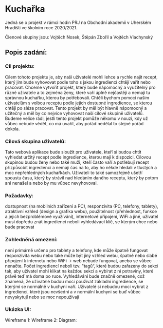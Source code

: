 # Kuchařka

Jedná se o projekt v rámci hodin PRJ na Obchodní akademii v Uherském Hradišti ve školním roce 2020/2021.

Členové skupiny jsou: Vojtěch Nosek, Štěpán Zbořil a Vojtěch Vlachynský

## Popis zadání:

### Cíl projektu:
Cílem tohoto projektu je, aby naši uživatelé mohli lehce a rychle najít recept, který jim bude vyhovovat podle toho s jakou ingrediencí chtějí vařit nebo pracovat. Chceme vytvořit projekt, který bude nápomocný a využitelný pro různé uživatele a to zejména ženy, které vaří úplně nejčastěji a nemají tu správnou kuchařku, kterou by potřebovali. Chtěli bychom pomoci našim uživatelům s volbou receptu podle jejich dostupné ingredience, se kterou chtějí po sléze pracovat. Tento projekt by měl být hlavně nápomocný a užitečný a měl by co nejvíce vyhovovat naší cílové skupině uživatelů. Budeme velice rádi, jestli tento projekt pomůže někomu v nouzi, kdy už vůbec nebude vědět, co má uvařit, aby pořád nedělal to stejné pořád dokola.

### Cílová skupina uživatelů:
Tato webová aplikace bude sloužit pro uživatele, kteří si budou chtít vyhledat určitý recept podle ingredience, kterou mají k dispozici. Cílovou skupinou budou ženy nebo také muži, kteří často vaří a potřebují recept přizpůsobit ingredienci a nemají čas na to, aby ho někde hledali v tlustých a moc nepřehledných kuchařkách. Uživateli to také samozřejmě ušetří spoustu času, který by strávil nad hledáním daného receptu, který by potom ani nenašel a nebo by mu vůbec nevyhovoval.

### Požadavky:
dostupnost (na mobilních zařízení a PC), responzivita (PC, telefony, tablety), atraktivní vzhled (design a grafika webu), použitelnost (přehlednost, funkce a jejich bezproblémové využívání), internetové připojení, WiFi a jiné, uživatel musí dopředu znát ingredienci neboli vyhledávací klíč, se kterým chce nebo bude pracovat

### Zohledněná omezení:
není primárně určeno pro tablety a telefony, kde může špatně fungovat responzivita webu nebo také může být jiný vzhled webu, špatné nebo slabé připojení k internetu nebo WiFi → web nebude fungovat, anebo se vůbec nenačte. Počet ingrediencí neboli tzv. "tagů“, které budou zařazeny do sekcí tak, aby uživatel mohl klikat na každou sekci a vybírat z ní potraviny, které právě teď má doma po ruce. Vyhledávání bude značně omezené, což znamená, že uživatelé budou moci používat základní ingredience, se kterými se normálně v kuchyni vaří. Uživatelé si nebudou moci vybrat z ingrediencí, které jsou nevšední a v normální kuchyni se buď vůbec nevyskytují nebo se moc nepoužívají

### Ukázka UI:
Wireframe 1: 
Wireframe 2: 
Diagram: 
